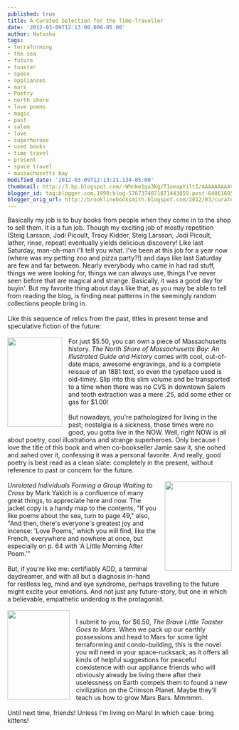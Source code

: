 ```yaml
---
published: true
title: A Curated Selection for the Time-Traveller
date: '2012-03-09T12:13:00.000-05:00'
author: Natasha
tags:
- terraforming
- the sea
- future
- toaster
- space
- appliances
- mars
- Poetry
- north shore
- love poems
- magic
- past
- salem
- love
- superheroes
- used books
- time travel
- present
- space travel
- massachusetts bay
modified_date: '2012-03-09T12:13:21.134-05:00'
thumbnail: http://3.bp.blogspot.com/-Whnke1qa3Kg/T1oeapYiltI/AAAAAAAAAVM/LWbFhWhwNzA/s72-c/northshore.jpg
blogger_id: tag:blogger.com,1999:blog-5767374071871443859.post-6486160526784118328
blogger_orig_url: http://brooklinebooksmith.blogspot.com/2012/03/curated-selection-for-time-traveller.html
---
```


Basically my job is to buy books from people when they come in to the shop to sell them. It is a fun job. Though my exciting job of mostly repetition (Steig Larsson, Jodi Picoult, Tracy Kidder, Steig Larsson, Jodi Picoult, lather, rinse, repeat) eventually yields delicious discovery! Like last Saturday, man-oh-man I'll tell you what. I've been at this job for a year now (where was my petting zoo and pizza party?!) and days like last Saturday are few and far between. Nearly everybody who came in had rad stuff, things we were looking for, things we can always use, things I've never seen before that are magical and strange. Basically, it was a good day for buyin'. But my favorite thing about days like that, as you may be able to tell from reading the blog, is finding neat patterns in the seemingly random collections people bring in.<br /><br />Like this sequence of relics from the past, titles in present tense and speculative fiction of the future:<br /><br /><a href="http://3.bp.blogspot.com/-Whnke1qa3Kg/T1oeapYiltI/AAAAAAAAAVM/LWbFhWhwNzA/s1600/northshore.jpg" imageanchor="1" style="clear: left; float: left; margin-bottom: 1em; margin-right: 1em;"><img border="0" height="200" src="http://3.bp.blogspot.com/-Whnke1qa3Kg/T1oeapYiltI/AAAAAAAAAVM/LWbFhWhwNzA/s200/northshore.jpg" width="123" /></a>For just $5.50, you can own a piece of Massachusetts history. <i>The North Shore of Massachusetts Bay: An Illustrated Guide and History</i> comes with cool, out-of-date maps, awesome engravings, and is a complete reissue of an 1881 text, so even the typeface used is old-timey. Slip into this slim volume and be transported to a time when there was no CVS in downtown Salem and tooth extraction was a mere .25, add some ether or gas for $1.00!<br /><br />But nowadays, you're pathologized for living in the past; nostalgia is a sickness, those times were no good, you gotta live in the NOW. Well, right NOW is all about poetry, cool illustrations and strange superheroes. Only because I love the title of this book and when co-bookseller Jamie saw it, she oohed and aahed over it, confessing it was a personal favorite. And really, good poetry is best read as a clean slate: completely in the present, without reference to past or concern for the future.<br /><br /><a href="http://4.bp.blogspot.com/-UXqqB1PIUpk/T1oedxkP81I/AAAAAAAAAVc/63mHWuXDSI0/s1600/unrelated.jpg" imageanchor="1" style="clear: right; float: right; margin-bottom: 1em; margin-left: 1em;"><img border="0" height="200" src="http://4.bp.blogspot.com/-UXqqB1PIUpk/T1oedxkP81I/AAAAAAAAAVc/63mHWuXDSI0/s200/unrelated.jpg" width="150" /></a><i>Unrelated Individuals&nbsp;Forming&nbsp;a Group Waiting to Cross</i>&nbsp;by Mark Yakich is a confluence of many great things, to appreciate here and now. The jacket copy is a handy map to the contents, "If you like poems about the sea, turn to page 49," also, "And then, there's everyone's greatest joy and incense: 'Love Poems,' which you will find, like the French, everywhere and nowhere at once, but especially on p. 64 with 'A Little Morning After Poem.'"<br /><br />But, if you're like me: certifiably ADD, a terminal daydreamer, and with all but a diagnosis in-hand for restless leg, mind and eye syndrome, perhaps travelling to the future might excite your emotions. And not just any future-story, but one in which a believable,&nbsp;empathetic&nbsp;underdog is the protagonist.<br /><br /><a href="http://2.bp.blogspot.com/-ofovfGm6uK4/T1oeb4xg4rI/AAAAAAAAAVU/Qvqh9gBRd7U/s1600/mars.jpg" imageanchor="1" style="clear: left; float: left; margin-bottom: 1em; margin-right: 1em;"><img border="0" height="200" src="http://2.bp.blogspot.com/-ofovfGm6uK4/T1oeb4xg4rI/AAAAAAAAAVU/Qvqh9gBRd7U/s200/mars.jpg" width="140" /></a><br />I submit to you, for $6.50, <i>The Brave Little Toaster Goes to Mars.</i>&nbsp;When we pack up our earthly possessions and head to Mars for some light terraforming and condo-building, this is the novel you will need in your space-rucksack, as it offers all kinds of helpful suggestions for peaceful coexistence with our appliance friends who will obviously already be living there after their uselessness on Earth&nbsp;compels&nbsp;them to found a new civilization on the Crimson Planet. Maybe they'll teach us how to grow Mars Bars. Mmmmm.<br /><br />Until next time, friends! Unless I'm living on Mars! In which case: bring kittens!<br /><br /><br />